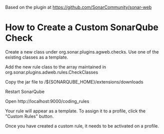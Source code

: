 Based on the plugin at https://github.com/SonarCommunity/sonar-web

How to Create a Custom SonarQube Check
======================================

Create a new class under org.sonar.plugins.agweb.checks. Use one of the existing classes as a template.

Add the new rule class to the array maintained in org.sonar.plugins.adweb.rules.CheckClasses

Copy the jar file to /${SONARQUBE_HOME}/extensions/downloads

Restart SonarQube

Open http://localhost:9000/coding_rules

Your rule will appear as a template. To assign it to a profile, click the "Custom Rules" button.

Once you have created a custom rule, it needs to be activated on a profile.
